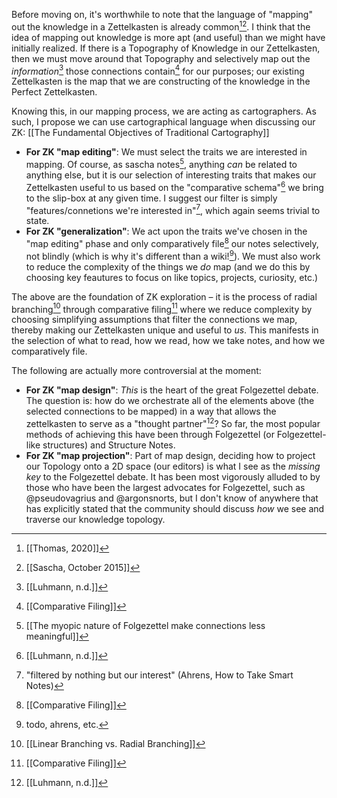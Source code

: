 Before moving on, it's worthwhile to note that the language of "mapping" out the knowledge in a Zettelkasten is already common[^8][^9]. I think that the idea of mapping out knowledge is more apt (and useful) than we might have initially realized. If there is a Topography of Knowledge in our Zettelkasten, then we must move around that Topography and selectively map out the _information_[^11] those connections contain[^10] for our purposes; our existing Zettelkasten is the map that we are constructing of the knowledge in the Perfect Zettelkasten.

Knowing this, in our mapping process, we are acting as cartographers. As such, I propose we can use cartographical language when discussing our ZK:
[[The Fundamental Objectives of Traditional Cartography]]
- **For ZK "map editing"**: We must select the traits we are interested in mapping. Of course, as sascha notes[^13], anything _can_ be related to anything else, but it is our selection of interesting traits that makes our Zettelkasten useful to us based on the "comparative schema"[^11] we bring to the slip-box at any given time. I suggest our filter is simply "features/connetions we're interested in"[^15], which again seems trivial to state.
- **For ZK "generalization"**: We act upon the traits we've chosen in the "map editing" phase and only comparatively file[^10] our notes selectively, not blindly (which is why it's different than a wiki![^16]). We must also work to reduce the complexity of the things we _do_ map (and we do this by choosing key feautures to focus on like topics, projects, curiosity, etc.)

The above are the foundation of ZK exploration – it is the process of radial branching[^12] through comparative filing[^10] where we reduce complexity by choosing simplifying assumptions that filter the connections we map, thereby making our Zettelkasten unique and useful to *us*. This manifests in the selection of what to read, how we read, how we take notes, and how we comparatively file.

The following are actually more controversial at the moment:
- **For ZK "map design"**: _This_ is the heart of the great Folgezettel debate. The question is: how do we orchestrate all of the elements above (the selected connections to be mapped) in a way that allows the zettelkasten to serve as a "thought partner"[^11]? So far, the most popular methods of achieving this have been through Folgezettel (or Folgezettel-like structures) and Structure Notes.
- **For ZK "map projection"**: Part of map design, deciding how to project our Topology onto a 2D space (our editors) is what I see as the _missing key_ to the Folgezettel debate. It has been most vigorously alluded to by those who have been the largest advocates for Folgezettel, such as @pseudovagrius and @argonsnorts, but I don't know of anywhere that has explicitly stated that the community should discuss _how_ we see and traverse our knowledge topology.

[^8]: [[Thomas, 2020]]
[^9]: [[Sascha, October 2015]]
[^10]: [[Comparative Filing]]
[^11]: [[Luhmann, n.d.]]
[^12]: [[Linear Branching vs. Radial Branching]]
[^13]: [[The myopic nature of Folgezettel make connections less meaningful]]
[^15]: "filtered by nothing but our interest" (Ahrens, How to Take Smart Notes)
[^16]: todo, ahrens, etc.